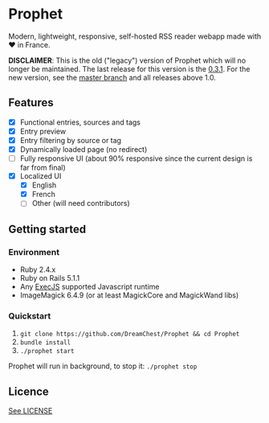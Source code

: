 # Prophet

Modern, lightweight, responsive, self-hosted RSS reader webapp made with ❤ in France.

**DISCLAIMER**: This is the old ("legacy") version of Prophet which will no longer be maintained. The last release for this version is the [0.3.1](https://github.com/DreamChest/Prophet/releases/tag/0.3.1). For the new version, see the [master branch](https://github.com/DreamChest/Prophet/tree/master) and all releases above 1.0.

## Features

- [x] Functional entries, sources and tags
- [x] Entry preview
- [x] Entry filtering by source or tag
- [x] Dynamically loaded page (no redirect)
- [ ] Fully responsive UI (about 90% responsive since the current design is far from final)
- [x] Localized UI
	- [x] English
	- [x] French
	- [ ] Other (will need contributors)

## Getting started

### Environment

- Ruby 2.4.x
- Ruby on Rails 5.1.1
- Any [ExecJS](https://github.com/rails/execjs) supported Javascript runtime
- ImageMagick 6.4.9 (or at least MagickCore and MagickWand libs)

### Quickstart

1. `git clone https://github.com/DreamChest/Prophet && cd Prophet`
2. `bundle install`
3. `./prophet start`

Prophet will run in background, to stop it: `./prophet stop`

## Licence

[See LICENSE](https://github.com/DreamChest/Prophet/blob/master/LICENSE)
